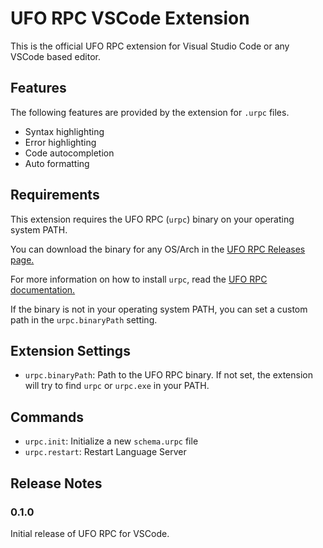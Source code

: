 # UFO RPC VSCode Extension

This is the official UFO RPC extension for Visual Studio Code or any VSCode
based editor.

## Features

The following features are provided by the extension for `.urpc` files.

- Syntax highlighting
- Error highlighting
- Code autocompletion
- Auto formatting

## Requirements

This extension requires the UFO RPC (`urpc`) binary on your operating system
PATH.

You can download the binary for any OS/Arch in the
[UFO RPC Releases page.](https://github.com/uforg/uforpc/releases)

For more information on how to install `urpc`, read the
[UFO RPC documentation.](https://github.com/uforg/uforpc)

If the binary is not in your operating system PATH, you can set a custom path in
the `urpc.binaryPath` setting.

## Extension Settings

- `urpc.binaryPath`: Path to the UFO RPC binary. If not set, the extension will
  try to find `urpc` or `urpc.exe` in your PATH.

## Commands

- `urpc.init`: Initialize a new `schema.urpc` file
- `urpc.restart`: Restart Language Server

## Release Notes

### 0.1.0

Initial release of UFO RPC for VSCode.
